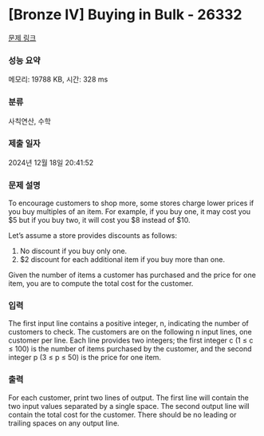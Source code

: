 # [Bronze IV] Buying in Bulk - 26332 

[문제 링크](https://www.acmicpc.net/problem/26332) 

### 성능 요약

메모리: 19788 KB, 시간: 328 ms

### 분류

사칙연산, 수학

### 제출 일자

2024년 12월 18일 20:41:52

### 문제 설명

<p>To encourage customers to shop more, some stores charge lower prices if you buy multiples of an item. For example, if you buy one, it may cost you <span>$</span>5 but if you buy two, it will cost you <span>$</span>8 instead of <span>$</span>10.</p>

<p>Let’s assume a store provides discounts as follows:</p>

<ol>
	<li>No discount if you buy only one.</li>
	<li><span>$</span>2 discount for each additional item if you buy more than one.</li>
</ol>

<p>Given the number of items a customer has purchased and the price for one item, you are to compute the total cost for the customer.</p>

### 입력 

 <p>The first input line contains a positive integer, n, indicating the number of customers to check. The customers are on the following n input lines, one customer per line. Each line provides two integers; the first integer c (1 ≤ c ≤ 100) is the number of items purchased by the customer, and the second integer p (3 ≤ p ≤ 50) is the price for one item.</p>

### 출력 

 <p>For each customer, print two lines of output. The first line will contain the two input values separated by a single space. The second output line will contain the total cost for the customer. There should be no leading or trailing spaces on any output line.</p>

